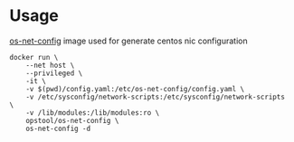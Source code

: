 # Usage

[os-net-config](https://github.com/openstack/os-net-config) image used for generate centos nic configuration

```
docker run \
    --net host \
    --privileged \
    -it \
    -v $(pwd)/config.yaml:/etc/os-net-config/config.yaml \
    -v /etc/sysconfig/network-scripts:/etc/sysconfig/network-scripts  \
    -v /lib/modules:/lib/modules:ro \
    opstool/os-net-config \
    os-net-config -d
```
